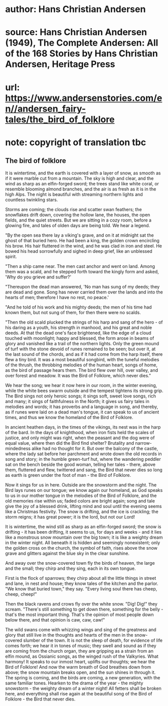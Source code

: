 # author: Hans Christian Andersen
# source: Hans Christian Andersen (1949), The Complete Andersen: All of the 168 Stories by Hans Christian Andersen, Heritage Press
# url: https://www.andersenstories.com/en//andersen_fairy-tales/the_bird_of_folklore
# note: copyright of translation tbc

## The bird of folklore 

It is wintertime, and the earth is covered with a layer of snow, as
smooth as if it were marble cut from a mountain. The sky is high and
clear, and the wind as sharp as an elfin-forged sword; the trees stand
like white coral, or resemble blooming almond branches, and the air is
as fresh as it is in the high Alps. The night is beautiful with
streaming northern lights and countless twinkling stars.

Storms are coming; the clouds rise and scatter swan feathers; the
snowflakes drift down, covering the hollow lane, the houses, the open
fields, and the quiet streets. But we are sitting in a cozy room, before
a glowing fire, and tales of olden days are being told. We hear a
legend.

"By the open sea there lay a viking's grave, and on it at midnight sat
the ghost of that buried hero. He had been a king, the golden crown
encircling his brow. His hair fluttered in the wind, and he was clad in
iron and steel. He bowed his head sorrowfully and sighed in deep grief,
like an unblessed spirit.

"Then a ship came near. The men cast anchor and went on land. Among
them was a scald, and he stepped forth toward the kingly form and asked,
'Why do you grieve and suffer?'

"Thereupon the dead man answered, 'No man has sung of my deeds; they
are dead and gone. Song has never carried them over the lands and into
the hearts of men; therefore I have no rest, no peace.'

"And he told of his work and his mighty deeds; the men of his time had
known them, but not sung of them, for then there were no scalds.

"Then the old scald plucked the strings of his harp and sang of the
hero - of his daring as a youth, his strength in manhood, and his great
and noble deeds. At that the dead one's face brightened, like the edge
of a cloud touched with moonlight; happy and blessed, the form arose in
beams of glory and vanished like a trail of the northern lights. Only
the green mound of turf with the stone devoid of runes remained to be
seen; but over it, at the last sound of the chords, and as if it had
come from the harp itself, there flew a tiny bird. It was a most
beautiful songbird, with the tuneful melodies of the thrush, the
throbbing melodies of the human heart, songs of home, as the bird of
passage hears them. The bird flew over hill, over valley, and over
forest and meadow. It was the Bird of Folklore, which never dies."

We hear the song; we hear it now here in our room, in the winter
evening, while the white bees swarm outside and the tempest tightens its
strong grip. The Bird sings not only heroic songs; it sings soft, sweet
love songs, rich and many; it sings of faithfulness in the North; it
gives us fairy tales in melodies and words; it has proverbs and a
language in song, and thereby, as if runes were laid on a dead man's
tongue, it can speak to us of ancient times, and thus we know the
homeland of the Bird of Folklore.

In ancient heathen days, in the times of the vikings, its nest was in
the harp of the bard. In the days of knighthood, when iron fists held
the scales of justice, and only might was right, when the peasant and
the dog were of equal value, where then did the Bird find shelter?
Brutality and narrow-mindedness alike had no thought for it. But over
the balcony of the castle, where the lady sat before her parchment and
wrote down the old records in song and story; in the humble green-turf
hut, where the wandering peddler sat on the bench beside the good woman,
telling her tales - there, above them, fluttered and flew, twittered and
sang, the Bird that never dies so long as earth is green under the foot
of man - the Bird of Folklore.

Now it sings for us in here. Outside are the snowstorm and the night.
The Bird lays runes on our tongue; we know again our homeland, as God
speaks to us in our mother tongue in the melodies of the Bird of
Folklore, and the old memories rise within us; faded colors are bright
again; song and tale give the joy of a blessed drink, lifting mind and
soul until the evening seems like a Christmas festivity. The snow is
drifting, and the ice is crackling; the storm reigns; it has great
power; it is the lord, but not our Lord!

It is wintertime, the wind still as sharp as an elfin-forged sword; the
snow is drifting - it has been drifting, it seems to us, for days and
weeks - and it lies like a monstrous snow mountain over the big town; it
is like a weighty dream in the winter night. All beneath it is hidden
and seemingly nonexistent; only the golden cross on the church, the
symbol of faith, rises above the snow grave and glitters against the
blue sky in the clear sunshine.

And away over the snow-covered town fly the birds of heaven, the large
and the small; they chirp and they sing, each in its own tongue.

First is the flock of sparrows; they chirp about all the little things
in street and lane, in nest and house; they know tales of the kitchen
and the parlor. "We know that buried town," they say. "Every living
soul there has cheep, cheep, cheep!"

Then the black ravens and crows fly over the white snow. "Dig! Dig!"
they scream. "There's still something to get down there, something for
the belly - that's the most important thing. That's the opinion of
most people down below there, and that opinion is caw, caw, caw!"

The wild swans come with whizzing wings and sing of the greatness and
glory that still live in the thoughts and hearts of the men in the
snow-covered slumber of the town. It is not the sleep of death, for
evidence of life comes forth; we hear it in tones of music; they swell
and sound as if they are coming from the church organ, they are gripping
as a strain from an elfin mound, as Ossianic songs, as the winged rush
of the Valkyries. What harmony! It speaks to our inmost heart, uplifts
our thoughts; we hear the Bird of Folklore! And now the warm breath of
God breathes down from above; the snow mountain breaks open, and the sun
shines in through it. The spring is coming, and the birds are coming, a
new generation, with the same familiar tones. Hearken to the drama of
the year - the mighty snowstorm - the weighty dream of a winter night!
All fetters shall be broken here, and everything shall rise again at the
beautiful song of the Bird of Folklore - the Bird that never dies.
